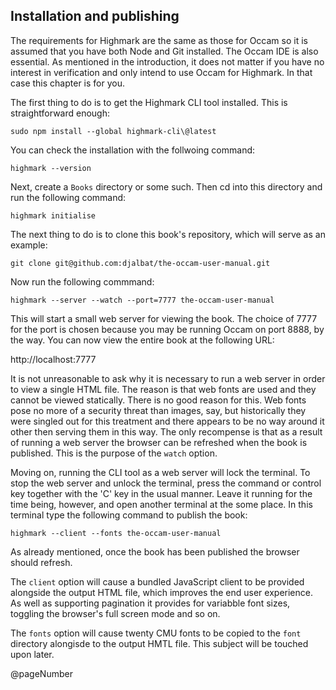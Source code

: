 ## Installation and publishing

The requirements for Highmark are the same as those for Occam so it is assumed that you have both Node and Git installed.
The Occam IDE is also essential.
As mentioned in the introduction, it does not matter if you have no interest in verification and only intend to use Occam for Highmark.
In that case this chapter is for you.

The first thing to do is to get the Highmark CLI tool installed.
This is straightforward enough:

```
sudo npm install --global highmark-cli\@latest
```

You can check the installation with the follwoing command:

```
highmark --version
```

Next, create a `Books` directory or some such.
Then cd into this directory and run the following command:

```
highmark initialise
```

The next thing to do is to clone this book's repository, which will serve as an example:

```
git clone git@github.com:djalbat/the-occam-user-manual.git
```

Now run the following commmand:

```
highmark --server --watch --port=7777 the-occam-user-manual
```

This will start a small web server for viewing the book.
The choice of 7777 for the port is chosen because you may be running Occam on port 8888, by the way.
You can now view the entire book at the following URL:

http://localhost:7777

It is not unreasonable to ask why it is necessary to run a web server in order to view a single HTML file.
The reason is that web fonts are used and they cannot be viewed statically.
There is no good reason for this.
Web fonts pose no more of a security threat than images, say, but historically they were singled out for this treatment and there appears to be no way around it other then serving them in this way.
The only recompense is that as a result of running a web server the browser can be refreshed when the book is published.
This is the purpose of the `watch` option.

Moving on, running the CLI tool as a web server will lock the terminal.
To stop the web server and unlock the terminal, press the command or control key together with the 'C' key in the usual manner.
Leave it running for the time being, however, and open another terminal at the some place.
In this terminal type the following command to publish the book:

```
highmark --client --fonts the-occam-user-manual
```

As already mentioned, once the book has been published the browser should refresh.

The `client` option will cause a bundled JavaScript client to be provided alongside the output HTML file, which improves the end user experience.
As well as supporting pagination it provides for variabble font sizes, toggling the browser's full screen mode and so on.
 
The `fonts` option will cause twenty CMU fonts to be copied to the `font` directory alongisde to the output HMTL file.
This subject will be touched upon later.

@pageNumber
